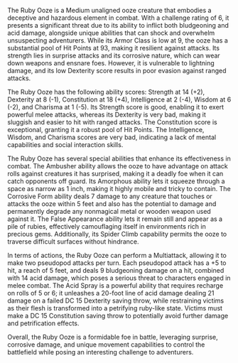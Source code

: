 The Ruby Ooze is a Medium unaligned ooze creature that embodies a deceptive and hazardous element in combat. With a challenge rating of 6, it presents a significant threat due to its ability to inflict both bludgeoning and acid damage, alongside unique abilities that can shock and overwhelm unsuspecting adventurers. While its Armor Class is low at 9, the ooze has a substantial pool of Hit Points at 93, making it resilient against attacks. Its strength lies in surprise attacks and its corrosive nature, which can wear down weapons and ensnare foes. However, it is vulnerable to lightning damage, and its low Dexterity score results in poor evasion against ranged attacks.

The Ruby Ooze has the following ability scores: Strength at 14 (+2), Dexterity at 8 (-1), Constitution at 18 (+4), Intelligence at 2 (-4), Wisdom at 6 (-2), and Charisma at 1 (-5). Its Strength score is good, enabling it to exert powerful melee attacks, whereas its Dexterity is very bad, making it sluggish and easier to hit with ranged attacks. The Constitution score is exceptional, granting it a robust pool of Hit Points. The Intelligence, Wisdom, and Charisma scores are very bad, indicating a lack of mental capabilities and social interaction skills.

The Ruby Ooze has several special abilities that enhance its effectiveness in combat. The Ambusher ability allows the ooze to have advantage on attack rolls against creatures it has surprised, making it a deadly foe when it can catch opponents off guard. Its Amorphous ability lets it squeeze through a space as narrow as 1 inch, making it highly mobile and tricky to contain. The Corrosive Form ability deals 7 damage to any creature that touches or attacks the ooze within 5 feet and also has the potential to damage and permanently degrade any nonmagical metal or wooden weapon used against it. The False Appearance ability lets it remain still and appear as a pile of rubies, effectively camouflaging itself in environments rich in precious gems. Additionally, its Spider Climb capability permits the ooze to traverse difficult surfaces without hindrance.

In terms of actions, the Ruby Ooze can perform a Multiattack, allowing it to make two pseudopod attacks per turn. Each pseudopod attack has a +5 to hit, a reach of 5 feet, and deals 9 bludgeoning damage on a hit, combined with 14 acid damage, which poses a serious threat to characters engaged in melee combat. The Acid Spray is a powerful ability that requires recharge on rolls of 5 or 6; it unleashes a 20-foot line of acid damage dealing 21 damage on a failed DC 15 Dexterity saving throw, while restraining victims as their flesh is transformed into a petrifying ruby-like state. Victims must make a DC 15 Constitution saving throw to potentially avoid further damage and petrification effects.

Overall, the Ruby Ooze is a formidable foe in battle, leveraging surprise, corrosive damage, and unique movement capabilities to control the battlefield while posing an interesting challenge to adventurers.
